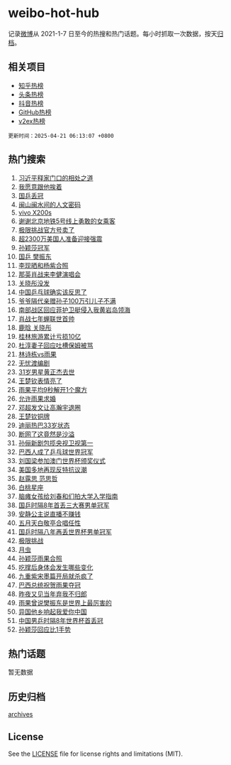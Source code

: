 # weibo-hot-hub

记录[微博](https://www.weibo.com)从 2021-1-7 日至今的热搜和热门话题。每小时抓取一次数据，按天[归档](archives)。

## 相关项目

- [知乎热榜](https://github.com/lonnyzhang423/zhihu-hot-hub)
- [头条热榜](https://github.com/lonnyzhang423/toutiao-hot-hub)
- [抖音热榜](https://github.com/lonnyzhang423/douyin-hot-hub)
- [GitHub热榜](https://github.com/lonnyzhang423/github-hot-hub)
- [v2ex热榜](https://github.com/lonnyzhang423/v2ex-hot-hub)


`更新时间：2025-04-21 06:13:07 +0800`

## 热门搜索

1. [习近平释家门口的相处之道](https://m.weibo.cn/search?containerid=100103type%3D1%26t%3D10%26q%3D%23%E4%B9%A0%E8%BF%91%E5%B9%B3%E9%87%8A%E5%AE%B6%E9%97%A8%E5%8F%A3%E7%9A%84%E7%9B%B8%E5%A4%84%E4%B9%8B%E9%81%93%23&stream_entry_id=51&isnewpage=1&extparam=seat%3D1%26c_type%3D51%26q%3D%2523%25E4%25B9%25A0%25E8%25BF%2591%25E5%25B9%25B3%25E9%2587%258A%25E5%25AE%25B6%25E9%2597%25A8%25E5%258F%25A3%25E7%259A%2584%25E7%259B%25B8%25E5%25A4%2584%25E4%25B9%258B%25E9%2581%2593%2523%26pos%3D0%26cate%3D10103%26dgr%3D0%26filter_type%3Drealtimehot%26stream_entry_id%3D51%26display_time%3D1745187185%26pre_seqid%3D17451871858900366468811)
1. [我愿意跟他挨着](https://m.weibo.cn/search?containerid=100103type%3D1%26t%3D10%26q%3D%23%E6%88%91%E6%84%BF%E6%84%8F%E8%B7%9F%E4%BB%96%E6%8C%A8%E7%9D%80%23&stream_entry_id=31&isnewpage=1&extparam=seat%3D1%26c_type%3D31%26q%3D%2523%25E6%2588%2591%25E6%2584%25BF%25E6%2584%258F%25E8%25B7%259F%25E4%25BB%2596%25E6%258C%25A8%25E7%259D%2580%2523%26pos%3D0%26cate%3D5001%26realpos%3D1%26stream_entry_id%3D31%26flag%3D2%26band_rank%3D1%26lcate%3D5001%26filter_type%3Drealtimehot%26dgr%3D0%26display_time%3D1745187185%26pre_seqid%3D17451871858900366468811)
1. [国乒丢冠](https://m.weibo.cn/search?containerid=100103type%3D1%26t%3D10%26q%3D%E5%9B%BD%E4%B9%92%E4%B8%A2%E5%86%A0&stream_entry_id=31&isnewpage=1&extparam=seat%3D1%26c_type%3D31%26q%3D%25E5%259B%25BD%25E4%25B9%2592%25E4%25B8%25A2%25E5%2586%25A0%26pos%3D1%26cate%3D5001%26realpos%3D2%26stream_entry_id%3D31%26flag%3D2%26band_rank%3D2%26lcate%3D5001%26filter_type%3Drealtimehot%26dgr%3D0%26display_time%3D1745187185%26pre_seqid%3D17451871858900366468811)
1. [闽山闽水间的人文密码](https://m.weibo.cn/search?containerid=100103type%3D1%26t%3D10%26q%3D%23%E9%97%BD%E5%B1%B1%E9%97%BD%E6%B0%B4%E9%97%B4%E7%9A%84%E4%BA%BA%E6%96%87%E5%AF%86%E7%A0%81%23&stream_entry_id=31&isnewpage=1&extparam=seat%3D1%26c_type%3D31%26q%3D%2523%25E9%2597%25BD%25E5%25B1%25B1%25E9%2597%25BD%25E6%25B0%25B4%25E9%2597%25B4%25E7%259A%2584%25E4%25BA%25BA%25E6%2596%2587%25E5%25AF%2586%25E7%25A0%2581%2523%26pos%3D2%26cate%3D5001%26realpos%3D3%26stream_entry_id%3D31%26flag%3D0%26band_rank%3D3%26lcate%3D5001%26filter_type%3Drealtimehot%26dgr%3D0%26display_time%3D1745187185%26pre_seqid%3D17451871858900366468811)
1. [vivo X200s](https://m.weibo.cn/search?containerid=100103type%3D1%26t%3D10%26q%3D%23vivo+X200s%23&stream_entry_id=31&isnewpage=1&extparam=seat%3D1%26c_type%3D31%26q%3D%2523vivo%2520X200s%2523%26pos%3D3%26cate%3D5001%26adid%3D283469%26topic_ad%3D1%26dgr%3D0%26band_rank%3D4%26lcate%3D5001%26stream_entry_id%3D31%26filter_type%3Drealtimehot%26is_ad_pos%3D1%26display_time%3D1745187185%26pre_seqid%3D17451871858900366468811)
1. [谢谢北京地铁5号线上勇敢的女乘客](https://m.weibo.cn/search?containerid=100103type%3D1%26t%3D10%26q%3D%23%E8%B0%A2%E8%B0%A2%E5%8C%97%E4%BA%AC%E5%9C%B0%E9%93%815%E5%8F%B7%E7%BA%BF%E4%B8%8A%E5%8B%87%E6%95%A2%E7%9A%84%E5%A5%B3%E4%B9%98%E5%AE%A2%23&stream_entry_id=31&isnewpage=1&extparam=seat%3D1%26c_type%3D31%26q%3D%2523%25E8%25B0%25A2%25E8%25B0%25A2%25E5%258C%2597%25E4%25BA%25AC%25E5%259C%25B0%25E9%2593%25815%25E5%258F%25B7%25E7%25BA%25BF%25E4%25B8%258A%25E5%258B%2587%25E6%2595%25A2%25E7%259A%2584%25E5%25A5%25B3%25E4%25B9%2598%25E5%25AE%25A2%2523%26pos%3D4%26cate%3D5001%26realpos%3D4%26stream_entry_id%3D31%26flag%3D32768%26band_rank%3D4%26lcate%3D5001%26filter_type%3Drealtimehot%26dgr%3D0%26display_time%3D1745187185%26pre_seqid%3D17451871858900366468811)
1. [极限挑战官方号卖了](https://m.weibo.cn/search?containerid=100103type%3D1%26t%3D10%26q%3D%23%E6%9E%81%E9%99%90%E6%8C%91%E6%88%98%E5%AE%98%E6%96%B9%E5%8F%B7%E5%8D%96%E4%BA%86%23&stream_entry_id=31&isnewpage=1&extparam=seat%3D1%26c_type%3D31%26q%3D%2523%25E6%259E%2581%25E9%2599%2590%25E6%258C%2591%25E6%2588%2598%25E5%25AE%2598%25E6%2596%25B9%25E5%258F%25B7%25E5%258D%2596%25E4%25BA%2586%2523%26pos%3D5%26cate%3D5001%26realpos%3D5%26stream_entry_id%3D31%26flag%3D2%26band_rank%3D5%26lcate%3D5001%26filter_type%3Drealtimehot%26dgr%3D0%26display_time%3D1745187185%26pre_seqid%3D17451871858900366468811)
1. [超2300万美国人准备迎接强震](https://m.weibo.cn/search?containerid=100103type%3D1%26t%3D10%26q%3D%23%E8%B6%852300%E4%B8%87%E7%BE%8E%E5%9B%BD%E4%BA%BA%E5%87%86%E5%A4%87%E8%BF%8E%E6%8E%A5%E5%BC%BA%E9%9C%87%23&stream_entry_id=31&isnewpage=1&extparam=seat%3D1%26c_type%3D31%26q%3D%2523%25E8%25B6%25852300%25E4%25B8%2587%25E7%25BE%258E%25E5%259B%25BD%25E4%25BA%25BA%25E5%2587%2586%25E5%25A4%2587%25E8%25BF%258E%25E6%258E%25A5%25E5%25BC%25BA%25E9%259C%2587%2523%26pos%3D6%26cate%3D5001%26realpos%3D6%26stream_entry_id%3D31%26flag%3D0%26band_rank%3D6%26lcate%3D5001%26filter_type%3Drealtimehot%26dgr%3D0%26display_time%3D1745187185%26pre_seqid%3D17451871858900366468811)
1. [孙颖莎冠军](https://m.weibo.cn/search?containerid=100103type%3D1%26t%3D10%26q%3D%23%E5%AD%99%E9%A2%96%E8%8E%8E%E5%86%A0%E5%86%9B%23&stream_entry_id=31&isnewpage=1&extparam=seat%3D1%26c_type%3D31%26q%3D%2523%25E5%25AD%2599%25E9%25A2%2596%25E8%258E%258E%25E5%2586%25A0%25E5%2586%259B%2523%26pos%3D7%26cate%3D5001%26realpos%3D7%26stream_entry_id%3D31%26flag%3D16%26band_rank%3D7%26lcate%3D5001%26filter_type%3Drealtimehot%26dgr%3D0%26display_time%3D1745187185%26pre_seqid%3D17451871858900366468811)
1. [国乒 樊振东](https://m.weibo.cn/search?containerid=100103type%3D1%26t%3D10%26q%3D%E5%9B%BD%E4%B9%92+%E6%A8%8A%E6%8C%AF%E4%B8%9C&stream_entry_id=31&isnewpage=1&extparam=seat%3D1%26c_type%3D31%26q%3D%25E5%259B%25BD%25E4%25B9%2592%2520%25E6%25A8%258A%25E6%258C%25AF%25E4%25B8%259C%26pos%3D8%26cate%3D5001%26realpos%3D8%26stream_entry_id%3D31%26flag%3D0%26band_rank%3D8%26lcate%3D5001%26filter_type%3Drealtimehot%26dgr%3D0%26display_time%3D1745187185%26pre_seqid%3D17451871858900366468811)
1. [李现晒和杨紫合照](https://m.weibo.cn/search?containerid=100103type%3D1%26t%3D10%26q%3D%23%E6%9D%8E%E7%8E%B0%E6%99%92%E5%92%8C%E6%9D%A8%E7%B4%AB%E5%90%88%E7%85%A7%23&stream_entry_id=31&isnewpage=1&extparam=seat%3D1%26c_type%3D31%26q%3D%2523%25E6%259D%258E%25E7%258E%25B0%25E6%2599%2592%25E5%2592%258C%25E6%259D%25A8%25E7%25B4%25AB%25E5%2590%2588%25E7%2585%25A7%2523%26pos%3D9%26cate%3D5001%26realpos%3D9%26stream_entry_id%3D31%26flag%3D0%26band_rank%3D9%26lcate%3D5001%26filter_type%3Drealtimehot%26dgr%3D0%26display_time%3D1745187185%26pre_seqid%3D17451871858900366468811)
1. [那英肖战来李健演唱会](https://m.weibo.cn/search?containerid=100103type%3D1%26t%3D10%26q%3D%23%E9%82%A3%E8%8B%B1%E8%82%96%E6%88%98%E6%9D%A5%E6%9D%8E%E5%81%A5%E6%BC%94%E5%94%B1%E4%BC%9A%23&stream_entry_id=31&isnewpage=1&extparam=seat%3D1%26c_type%3D31%26q%3D%2523%25E9%2582%25A3%25E8%258B%25B1%25E8%2582%2596%25E6%2588%2598%25E6%259D%25A5%25E6%259D%258E%25E5%2581%25A5%25E6%25BC%2594%25E5%2594%25B1%25E4%25BC%259A%2523%26pos%3D10%26cate%3D5001%26realpos%3D10%26stream_entry_id%3D31%26flag%3D16%26band_rank%3D10%26lcate%3D5001%26filter_type%3Drealtimehot%26dgr%3D0%26display_time%3D1745187185%26pre_seqid%3D17451871858900366468811)
1. [关晓彤没发](https://m.weibo.cn/search?containerid=100103type%3D1%26t%3D10%26q%3D%E5%85%B3%E6%99%93%E5%BD%A4%E6%B2%A1%E5%8F%91&stream_entry_id=31&isnewpage=1&extparam=seat%3D1%26c_type%3D31%26q%3D%25E5%2585%25B3%25E6%2599%2593%25E5%25BD%25A4%25E6%25B2%25A1%25E5%258F%2591%26pos%3D11%26cate%3D5001%26realpos%3D11%26stream_entry_id%3D31%26flag%3D2%26band_rank%3D11%26lcate%3D5001%26filter_type%3Drealtimehot%26dgr%3D0%26display_time%3D1745187185%26pre_seqid%3D17451871858900366468811)
1. [中国乒乓球确实该反思了](https://m.weibo.cn/search?containerid=100103type%3D1%26t%3D10%26q%3D%23%E4%B8%AD%E5%9B%BD%E4%B9%92%E4%B9%93%E7%90%83%E7%A1%AE%E5%AE%9E%E8%AF%A5%E5%8F%8D%E6%80%9D%E4%BA%86%23&stream_entry_id=31&isnewpage=1&extparam=seat%3D1%26c_type%3D31%26q%3D%2523%25E4%25B8%25AD%25E5%259B%25BD%25E4%25B9%2592%25E4%25B9%2593%25E7%2590%2583%25E7%25A1%25AE%25E5%25AE%259E%25E8%25AF%25A5%25E5%258F%258D%25E6%2580%259D%25E4%25BA%2586%2523%26pos%3D12%26cate%3D5001%26realpos%3D12%26stream_entry_id%3D31%26flag%3D2%26band_rank%3D12%26lcate%3D5001%26filter_type%3Drealtimehot%26dgr%3D0%26display_time%3D1745187185%26pre_seqid%3D17451871858900366468811)
1. [爷爷隔代亲赠孙子100万引儿子不满](https://m.weibo.cn/search?containerid=100103type%3D1%26t%3D10%26q%3D%23%E7%88%B7%E7%88%B7%E9%9A%94%E4%BB%A3%E4%BA%B2%E8%B5%A0%E5%AD%99%E5%AD%90100%E4%B8%87%E5%BC%95%E5%84%BF%E5%AD%90%E4%B8%8D%E6%BB%A1%23&stream_entry_id=31&isnewpage=1&extparam=seat%3D1%26c_type%3D31%26q%3D%2523%25E7%2588%25B7%25E7%2588%25B7%25E9%259A%2594%25E4%25BB%25A3%25E4%25BA%25B2%25E8%25B5%25A0%25E5%25AD%2599%25E5%25AD%2590100%25E4%25B8%2587%25E5%25BC%2595%25E5%2584%25BF%25E5%25AD%2590%25E4%25B8%258D%25E6%25BB%25A1%2523%26pos%3D13%26cate%3D5001%26realpos%3D13%26stream_entry_id%3D31%26flag%3D2%26band_rank%3D13%26lcate%3D5001%26filter_type%3Drealtimehot%26dgr%3D0%26display_time%3D1745187185%26pre_seqid%3D17451871858900366468811)
1. [南部战区回应菲护卫艇侵入我黄岩岛领海](https://m.weibo.cn/search?containerid=100103type%3D1%26t%3D10%26q%3D%23%E5%8D%97%E9%83%A8%E6%88%98%E5%8C%BA%E5%9B%9E%E5%BA%94%E8%8F%B2%E6%8A%A4%E5%8D%AB%E8%89%87%E4%BE%B5%E5%85%A5%E6%88%91%E9%BB%84%E5%B2%A9%E5%B2%9B%E9%A2%86%E6%B5%B7%23&stream_entry_id=31&isnewpage=1&extparam=seat%3D1%26c_type%3D31%26q%3D%2523%25E5%258D%2597%25E9%2583%25A8%25E6%2588%2598%25E5%258C%25BA%25E5%259B%259E%25E5%25BA%2594%25E8%258F%25B2%25E6%258A%25A4%25E5%258D%25AB%25E8%2589%2587%25E4%25BE%25B5%25E5%2585%25A5%25E6%2588%2591%25E9%25BB%2584%25E5%25B2%25A9%25E5%25B2%259B%25E9%25A2%2586%25E6%25B5%25B7%2523%26pos%3D14%26cate%3D5001%26realpos%3D14%26stream_entry_id%3D31%26flag%3D0%26band_rank%3D14%26lcate%3D5001%26filter_type%3Drealtimehot%26dgr%3D0%26display_time%3D1745187185%26pre_seqid%3D17451871858900366468811)
1. [肖战七年蝉联世首帅](https://m.weibo.cn/search?containerid=100103type%3D1%26t%3D10%26q%3D%23%E8%82%96%E6%88%98%E4%B8%83%E5%B9%B4%E8%9D%89%E8%81%94%E4%B8%96%E9%A6%96%E5%B8%85%23&stream_entry_id=31&isnewpage=1&extparam=seat%3D1%26c_type%3D31%26q%3D%2523%25E8%2582%2596%25E6%2588%2598%25E4%25B8%2583%25E5%25B9%25B4%25E8%259D%2589%25E8%2581%2594%25E4%25B8%2596%25E9%25A6%2596%25E5%25B8%2585%2523%26pos%3D15%26cate%3D5001%26realpos%3D15%26stream_entry_id%3D31%26flag%3D0%26band_rank%3D15%26lcate%3D5001%26filter_type%3Drealtimehot%26dgr%3D0%26display_time%3D1745187185%26pre_seqid%3D17451871858900366468811)
1. [鹿晗 关晓彤](https://m.weibo.cn/search?containerid=100103type%3D1%26t%3D10%26q%3D%E9%B9%BF%E6%99%97+%E5%85%B3%E6%99%93%E5%BD%A4&stream_entry_id=31&isnewpage=1&extparam=seat%3D1%26c_type%3D31%26q%3D%25E9%25B9%25BF%25E6%2599%2597%2520%25E5%2585%25B3%25E6%2599%2593%25E5%25BD%25A4%26pos%3D16%26cate%3D5001%26realpos%3D16%26stream_entry_id%3D31%26flag%3D2%26band_rank%3D16%26lcate%3D5001%26filter_type%3Drealtimehot%26dgr%3D0%26display_time%3D1745187185%26pre_seqid%3D17451871858900366468811)
1. [桂林旅游累计亏损10亿](https://m.weibo.cn/search?containerid=100103type%3D1%26t%3D10%26q%3D%23%E6%A1%82%E6%9E%97%E6%97%85%E6%B8%B8%E7%B4%AF%E8%AE%A1%E4%BA%8F%E6%8D%9F10%E4%BA%BF%23&stream_entry_id=31&isnewpage=1&extparam=seat%3D1%26c_type%3D31%26q%3D%2523%25E6%25A1%2582%25E6%259E%2597%25E6%2597%2585%25E6%25B8%25B8%25E7%25B4%25AF%25E8%25AE%25A1%25E4%25BA%258F%25E6%258D%259F10%25E4%25BA%25BF%2523%26pos%3D17%26cate%3D5001%26realpos%3D17%26stream_entry_id%3D31%26flag%3D0%26band_rank%3D17%26lcate%3D5001%26filter_type%3Drealtimehot%26dgr%3D0%26display_time%3D1745187185%26pre_seqid%3D17451871858900366468811)
1. [杜淳妻子回应吐槽保姆被骂](https://m.weibo.cn/search?containerid=100103type%3D1%26t%3D10%26q%3D%23%E6%9D%9C%E6%B7%B3%E5%A6%BB%E5%AD%90%E5%9B%9E%E5%BA%94%E5%90%90%E6%A7%BD%E4%BF%9D%E5%A7%86%E8%A2%AB%E9%AA%82%23&stream_entry_id=31&isnewpage=1&extparam=seat%3D1%26c_type%3D31%26q%3D%2523%25E6%259D%259C%25E6%25B7%25B3%25E5%25A6%25BB%25E5%25AD%2590%25E5%259B%259E%25E5%25BA%2594%25E5%2590%2590%25E6%25A7%25BD%25E4%25BF%259D%25E5%25A7%2586%25E8%25A2%25AB%25E9%25AA%2582%2523%26pos%3D18%26cate%3D5001%26realpos%3D18%26stream_entry_id%3D31%26flag%3D0%26band_rank%3D18%26lcate%3D5001%26filter_type%3Drealtimehot%26dgr%3D0%26display_time%3D1745187185%26pre_seqid%3D17451871858900366468811)
1. [林诗栋vs雨果](https://m.weibo.cn/search?containerid=100103type%3D1%26t%3D10%26q%3D%23%E6%9E%97%E8%AF%97%E6%A0%8Bvs%E9%9B%A8%E6%9E%9C%23&stream_entry_id=31&isnewpage=1&extparam=seat%3D1%26c_type%3D31%26q%3D%2523%25E6%259E%2597%25E8%25AF%2597%25E6%25A0%258Bvs%25E9%259B%25A8%25E6%259E%259C%2523%26pos%3D19%26cate%3D5001%26realpos%3D19%26stream_entry_id%3D31%26flag%3D0%26band_rank%3D19%26lcate%3D5001%26filter_type%3Drealtimehot%26dgr%3D0%26display_time%3D1745187185%26pre_seqid%3D17451871858900366468811)
1. [无忧渡编剧](https://m.weibo.cn/search?containerid=100103type%3D1%26t%3D10%26q%3D%E6%97%A0%E5%BF%A7%E6%B8%A1%E7%BC%96%E5%89%A7&stream_entry_id=31&isnewpage=1&extparam=seat%3D1%26c_type%3D31%26q%3D%25E6%2597%25A0%25E5%25BF%25A7%25E6%25B8%25A1%25E7%25BC%2596%25E5%2589%25A7%26pos%3D20%26cate%3D5001%26realpos%3D20%26stream_entry_id%3D31%26flag%3D0%26band_rank%3D20%26lcate%3D5001%26filter_type%3Drealtimehot%26dgr%3D0%26display_time%3D1745187185%26pre_seqid%3D17451871858900366468811)
1. [31岁男星黄正杰去世](https://m.weibo.cn/search?containerid=100103type%3D1%26t%3D10%26q%3D%2331%E5%B2%81%E7%94%B7%E6%98%9F%E9%BB%84%E6%AD%A3%E6%9D%B0%E5%8E%BB%E4%B8%96%23&stream_entry_id=31&isnewpage=1&extparam=seat%3D1%26c_type%3D31%26q%3D%252331%25E5%25B2%2581%25E7%2594%25B7%25E6%2598%259F%25E9%25BB%2584%25E6%25AD%25A3%25E6%259D%25B0%25E5%258E%25BB%25E4%25B8%2596%2523%26pos%3D21%26cate%3D5001%26realpos%3D21%26stream_entry_id%3D31%26flag%3D2%26band_rank%3D21%26lcate%3D5001%26filter_type%3Drealtimehot%26dgr%3D0%26display_time%3D1745187185%26pre_seqid%3D17451871858900366468811)
1. [王楚钦表情亮了](https://m.weibo.cn/search?containerid=100103type%3D1%26t%3D10%26q%3D%23%E7%8E%8B%E6%A5%9A%E9%92%A6%E8%A1%A8%E6%83%85%E4%BA%AE%E4%BA%86%23&stream_entry_id=31&isnewpage=1&extparam=seat%3D1%26c_type%3D31%26q%3D%2523%25E7%258E%258B%25E6%25A5%259A%25E9%2592%25A6%25E8%25A1%25A8%25E6%2583%2585%25E4%25BA%25AE%25E4%25BA%2586%2523%26pos%3D22%26cate%3D5001%26realpos%3D22%26stream_entry_id%3D31%26flag%3D0%26band_rank%3D22%26lcate%3D5001%26filter_type%3Drealtimehot%26dgr%3D0%26display_time%3D1745187185%26pre_seqid%3D17451871858900366468811)
1. [雨果平均9秒解开1个魔方](https://m.weibo.cn/search?containerid=100103type%3D1%26t%3D10%26q%3D%23%E9%9B%A8%E6%9E%9C%E5%B9%B3%E5%9D%879%E7%A7%92%E8%A7%A3%E5%BC%801%E4%B8%AA%E9%AD%94%E6%96%B9%23&stream_entry_id=31&isnewpage=1&extparam=seat%3D1%26c_type%3D31%26q%3D%2523%25E9%259B%25A8%25E6%259E%259C%25E5%25B9%25B3%25E5%259D%25879%25E7%25A7%2592%25E8%25A7%25A3%25E5%25BC%25801%25E4%25B8%25AA%25E9%25AD%2594%25E6%2596%25B9%2523%26pos%3D23%26cate%3D5001%26realpos%3D23%26stream_entry_id%3D31%26flag%3D0%26band_rank%3D23%26lcate%3D5001%26filter_type%3Drealtimehot%26dgr%3D0%26display_time%3D1745187185%26pre_seqid%3D17451871858900366468811)
1. [允许雨果求婚](https://m.weibo.cn/search?containerid=100103type%3D1%26t%3D10%26q%3D%23%E5%85%81%E8%AE%B8%E9%9B%A8%E6%9E%9C%E6%B1%82%E5%A9%9A%23&stream_entry_id=31&isnewpage=1&extparam=seat%3D1%26c_type%3D31%26q%3D%2523%25E5%2585%2581%25E8%25AE%25B8%25E9%259B%25A8%25E6%259E%259C%25E6%25B1%2582%25E5%25A9%259A%2523%26pos%3D24%26cate%3D5001%26realpos%3D24%26stream_entry_id%3D31%26flag%3D0%26band_rank%3D24%26lcate%3D5001%26filter_type%3Drealtimehot%26dgr%3D0%26display_time%3D1745187185%26pre_seqid%3D17451871858900366468811)
1. [邓超发文让高瀚宇退圈](https://m.weibo.cn/search?containerid=100103type%3D1%26t%3D10%26q%3D%23%E9%82%93%E8%B6%85%E5%8F%91%E6%96%87%E8%AE%A9%E9%AB%98%E7%80%9A%E5%AE%87%E9%80%80%E5%9C%88%23&stream_entry_id=31&isnewpage=1&extparam=seat%3D1%26c_type%3D31%26q%3D%2523%25E9%2582%2593%25E8%25B6%2585%25E5%258F%2591%25E6%2596%2587%25E8%25AE%25A9%25E9%25AB%2598%25E7%2580%259A%25E5%25AE%2587%25E9%2580%2580%25E5%259C%2588%2523%26pos%3D25%26cate%3D5001%26realpos%3D25%26stream_entry_id%3D31%26flag%3D0%26band_rank%3D25%26lcate%3D5001%26filter_type%3Drealtimehot%26dgr%3D0%26display_time%3D1745187185%26pre_seqid%3D17451871858900366468811)
1. [王楚钦铜牌](https://m.weibo.cn/search?containerid=100103type%3D1%26t%3D10%26q%3D%E7%8E%8B%E6%A5%9A%E9%92%A6%E9%93%9C%E7%89%8C&stream_entry_id=31&isnewpage=1&extparam=seat%3D1%26c_type%3D31%26q%3D%25E7%258E%258B%25E6%25A5%259A%25E9%2592%25A6%25E9%2593%259C%25E7%2589%258C%26pos%3D26%26cate%3D5001%26realpos%3D26%26stream_entry_id%3D31%26flag%3D0%26band_rank%3D26%26lcate%3D5001%26filter_type%3Drealtimehot%26dgr%3D0%26display_time%3D1745187185%26pre_seqid%3D17451871858900366468811)
1. [迪丽热巴33岁状态](https://m.weibo.cn/search?containerid=100103type%3D1%26t%3D10%26q%3D%23%E8%BF%AA%E4%B8%BD%E7%83%AD%E5%B7%B433%E5%B2%81%E7%8A%B6%E6%80%81%23&stream_entry_id=31&isnewpage=1&extparam=seat%3D1%26c_type%3D31%26q%3D%2523%25E8%25BF%25AA%25E4%25B8%25BD%25E7%2583%25AD%25E5%25B7%25B433%25E5%25B2%2581%25E7%258A%25B6%25E6%2580%2581%2523%26pos%3D27%26cate%3D5001%26realpos%3D27%26stream_entry_id%3D31%26flag%3D0%26band_rank%3D27%26lcate%3D5001%26filter_type%3Drealtimehot%26dgr%3D0%26display_time%3D1745187185%26pre_seqid%3D17451871858900366468811)
1. [断网了这竟然是沙溢](https://m.weibo.cn/search?containerid=100103type%3D1%26t%3D10%26q%3D%E6%96%AD%E7%BD%91%E4%BA%86%E8%BF%99%E7%AB%9F%E7%84%B6%E6%98%AF%E6%B2%99%E6%BA%A2&stream_entry_id=31&isnewpage=1&extparam=seat%3D1%26c_type%3D31%26q%3D%25E6%2596%25AD%25E7%25BD%2591%25E4%25BA%2586%25E8%25BF%2599%25E7%25AB%259F%25E7%2584%25B6%25E6%2598%25AF%25E6%25B2%2599%25E6%25BA%25A2%26pos%3D28%26cate%3D5001%26realpos%3D28%26stream_entry_id%3D31%26flag%3D0%26band_rank%3D28%26lcate%3D5001%26filter_type%3Drealtimehot%26dgr%3D0%26display_time%3D1745187185%26pre_seqid%3D17451871858900366468811)
1. [孙俪新剧包揽央视卫视第一](https://m.weibo.cn/search?containerid=100103type%3D1%26t%3D10%26q%3D%E5%AD%99%E4%BF%AA%E6%96%B0%E5%89%A7%E5%8C%85%E6%8F%BD%E5%A4%AE%E8%A7%86%E5%8D%AB%E8%A7%86%E7%AC%AC%E4%B8%80&stream_entry_id=31&isnewpage=1&extparam=seat%3D1%26c_type%3D31%26q%3D%25E5%25AD%2599%25E4%25BF%25AA%25E6%2596%25B0%25E5%2589%25A7%25E5%258C%2585%25E6%258F%25BD%25E5%25A4%25AE%25E8%25A7%2586%25E5%258D%25AB%25E8%25A7%2586%25E7%25AC%25AC%25E4%25B8%2580%26pos%3D29%26cate%3D5001%26realpos%3D29%26stream_entry_id%3D31%26flag%3D1%26band_rank%3D29%26lcate%3D5001%26filter_type%3Drealtimehot%26dgr%3D0%26display_time%3D1745187185%26pre_seqid%3D17451871858900366468811)
1. [巴西人成了乒乓球世界冠军](https://m.weibo.cn/search?containerid=100103type%3D1%26t%3D10%26q%3D%23%E5%B7%B4%E8%A5%BF%E4%BA%BA%E6%88%90%E4%BA%86%E4%B9%92%E4%B9%93%E7%90%83%E4%B8%96%E7%95%8C%E5%86%A0%E5%86%9B%23&stream_entry_id=31&isnewpage=1&extparam=seat%3D1%26c_type%3D31%26q%3D%2523%25E5%25B7%25B4%25E8%25A5%25BF%25E4%25BA%25BA%25E6%2588%2590%25E4%25BA%2586%25E4%25B9%2592%25E4%25B9%2593%25E7%2590%2583%25E4%25B8%2596%25E7%2595%258C%25E5%2586%25A0%25E5%2586%259B%2523%26pos%3D30%26cate%3D5001%26realpos%3D30%26stream_entry_id%3D31%26flag%3D0%26band_rank%3D30%26lcate%3D5001%26filter_type%3Drealtimehot%26dgr%3D0%26display_time%3D1745187185%26pre_seqid%3D17451871858900366468811)
1. [刘国梁参加澳门世界杯颁奖仪式](https://m.weibo.cn/search?containerid=100103type%3D1%26t%3D10%26q%3D%E5%88%98%E5%9B%BD%E6%A2%81%E5%8F%82%E5%8A%A0%E6%BE%B3%E9%97%A8%E4%B8%96%E7%95%8C%E6%9D%AF%E9%A2%81%E5%A5%96%E4%BB%AA%E5%BC%8F&stream_entry_id=31&isnewpage=1&extparam=seat%3D1%26c_type%3D31%26q%3D%25E5%2588%2598%25E5%259B%25BD%25E6%25A2%2581%25E5%258F%2582%25E5%258A%25A0%25E6%25BE%25B3%25E9%2597%25A8%25E4%25B8%2596%25E7%2595%258C%25E6%259D%25AF%25E9%25A2%2581%25E5%25A5%2596%25E4%25BB%25AA%25E5%25BC%258F%26pos%3D31%26cate%3D5001%26realpos%3D31%26stream_entry_id%3D31%26flag%3D0%26band_rank%3D31%26lcate%3D5001%26filter_type%3Drealtimehot%26dgr%3D0%26display_time%3D1745187185%26pre_seqid%3D17451871858900366468811)
1. [美国多地再现反特抗议潮](https://m.weibo.cn/search?containerid=100103type%3D1%26t%3D10%26q%3D%23%E7%BE%8E%E5%9B%BD%E5%A4%9A%E5%9C%B0%E5%86%8D%E7%8E%B0%E5%8F%8D%E7%89%B9%E6%8A%97%E8%AE%AE%E6%BD%AE%23&stream_entry_id=31&isnewpage=1&extparam=seat%3D1%26c_type%3D31%26q%3D%2523%25E7%25BE%258E%25E5%259B%25BD%25E5%25A4%259A%25E5%259C%25B0%25E5%2586%258D%25E7%258E%25B0%25E5%258F%258D%25E7%2589%25B9%25E6%258A%2597%25E8%25AE%25AE%25E6%25BD%25AE%2523%26pos%3D32%26cate%3D5001%26realpos%3D32%26stream_entry_id%3D31%26flag%3D0%26band_rank%3D32%26lcate%3D5001%26filter_type%3Drealtimehot%26dgr%3D0%26display_time%3D1745187185%26pre_seqid%3D17451871858900366468811)
1. [赵露思 范思哲](https://m.weibo.cn/search?containerid=100103type%3D1%26t%3D10%26q%3D%E8%B5%B5%E9%9C%B2%E6%80%9D+%E8%8C%83%E6%80%9D%E5%93%B2&stream_entry_id=31&isnewpage=1&extparam=seat%3D1%26c_type%3D31%26q%3D%25E8%25B5%25B5%25E9%259C%25B2%25E6%2580%259D%2520%25E8%258C%2583%25E6%2580%259D%25E5%2593%25B2%26pos%3D33%26cate%3D5001%26realpos%3D33%26stream_entry_id%3D31%26flag%3D0%26band_rank%3D33%26lcate%3D5001%26filter_type%3Drealtimehot%26dgr%3D0%26display_time%3D1745187185%26pre_seqid%3D17451871858900366468811)
1. [白桃星座](https://m.weibo.cn/search?containerid=100103type%3D1%26t%3D10%26q%3D%23%E7%99%BD%E6%A1%83%E6%98%9F%E5%BA%A7%23&stream_entry_id=31&isnewpage=1&extparam=seat%3D1%26c_type%3D31%26q%3D%2523%25E7%2599%25BD%25E6%25A1%2583%25E6%2598%259F%25E5%25BA%25A7%2523%26pos%3D34%26cate%3D5001%26realpos%3D34%26stream_entry_id%3D31%26flag%3D0%26band_rank%3D34%26lcate%3D5001%26filter_type%3Drealtimehot%26dgr%3D0%26display_time%3D1745187185%26pre_seqid%3D17451871858900366468811)
1. [脑瘫女孩给刘春和们拍大学入学指南](https://m.weibo.cn/search?containerid=100103type%3D1%26t%3D10%26q%3D%23%E8%84%91%E7%98%AB%E5%A5%B3%E5%AD%A9%E7%BB%99%E5%88%98%E6%98%A5%E5%92%8C%E4%BB%AC%E6%8B%8D%E5%A4%A7%E5%AD%A6%E5%85%A5%E5%AD%A6%E6%8C%87%E5%8D%97%23&stream_entry_id=31&isnewpage=1&extparam=seat%3D1%26c_type%3D31%26q%3D%2523%25E8%2584%2591%25E7%2598%25AB%25E5%25A5%25B3%25E5%25AD%25A9%25E7%25BB%2599%25E5%2588%2598%25E6%2598%25A5%25E5%2592%258C%25E4%25BB%25AC%25E6%258B%258D%25E5%25A4%25A7%25E5%25AD%25A6%25E5%2585%25A5%25E5%25AD%25A6%25E6%258C%2587%25E5%258D%2597%2523%26pos%3D35%26cate%3D5001%26realpos%3D35%26stream_entry_id%3D31%26flag%3D32768%26band_rank%3D35%26lcate%3D5001%26filter_type%3Drealtimehot%26dgr%3D0%26display_time%3D1745187185%26pre_seqid%3D17451871858900366468811)
1. [国乒时隔8年首丢三大赛男单冠军](https://m.weibo.cn/search?containerid=100103type%3D1%26t%3D10%26q%3D%23%E5%9B%BD%E4%B9%92%E6%97%B6%E9%9A%948%E5%B9%B4%E9%A6%96%E4%B8%A2%E4%B8%89%E5%A4%A7%E8%B5%9B%E7%94%B7%E5%8D%95%E5%86%A0%E5%86%9B%23&stream_entry_id=31&isnewpage=1&extparam=seat%3D1%26c_type%3D31%26q%3D%2523%25E5%259B%25BD%25E4%25B9%2592%25E6%2597%25B6%25E9%259A%25948%25E5%25B9%25B4%25E9%25A6%2596%25E4%25B8%25A2%25E4%25B8%2589%25E5%25A4%25A7%25E8%25B5%259B%25E7%2594%25B7%25E5%258D%2595%25E5%2586%25A0%25E5%2586%259B%2523%26pos%3D36%26cate%3D5001%26realpos%3D36%26stream_entry_id%3D31%26flag%3D0%26band_rank%3D36%26lcate%3D5001%26filter_type%3Drealtimehot%26dgr%3D0%26display_time%3D1745187185%26pre_seqid%3D17451871858900366468811)
1. [安静公主说直播不赚钱](https://m.weibo.cn/search?containerid=100103type%3D1%26t%3D10%26q%3D%23%E5%AE%89%E9%9D%99%E5%85%AC%E4%B8%BB%E8%AF%B4%E7%9B%B4%E6%92%AD%E4%B8%8D%E8%B5%9A%E9%92%B1%23&stream_entry_id=31&isnewpage=1&extparam=seat%3D1%26c_type%3D31%26q%3D%2523%25E5%25AE%2589%25E9%259D%2599%25E5%2585%25AC%25E4%25B8%25BB%25E8%25AF%25B4%25E7%259B%25B4%25E6%2592%25AD%25E4%25B8%258D%25E8%25B5%259A%25E9%2592%25B1%2523%26pos%3D37%26cate%3D5001%26realpos%3D37%26stream_entry_id%3D31%26flag%3D0%26band_rank%3D37%26lcate%3D5001%26filter_type%3Drealtimehot%26dgr%3D0%26display_time%3D1745187185%26pre_seqid%3D17451871858900366468811)
1. [五月天白敬亭合唱任性](https://m.weibo.cn/search?containerid=100103type%3D1%26t%3D10%26q%3D%E4%BA%94%E6%9C%88%E5%A4%A9%E7%99%BD%E6%95%AC%E4%BA%AD%E5%90%88%E5%94%B1%E4%BB%BB%E6%80%A7&stream_entry_id=31&isnewpage=1&extparam=seat%3D1%26c_type%3D31%26q%3D%25E4%25BA%2594%25E6%259C%2588%25E5%25A4%25A9%25E7%2599%25BD%25E6%2595%25AC%25E4%25BA%25AD%25E5%2590%2588%25E5%2594%25B1%25E4%25BB%25BB%25E6%2580%25A7%26pos%3D38%26cate%3D5001%26realpos%3D38%26stream_entry_id%3D31%26flag%3D0%26band_rank%3D38%26lcate%3D5001%26filter_type%3Drealtimehot%26dgr%3D0%26display_time%3D1745187185%26pre_seqid%3D17451871858900366468811)
1. [国乒时隔八年再丢世界杯男单冠军](https://m.weibo.cn/search?containerid=100103type%3D1%26t%3D10%26q%3D%23%E5%9B%BD%E4%B9%92%E6%97%B6%E9%9A%94%E5%85%AB%E5%B9%B4%E5%86%8D%E4%B8%A2%E4%B8%96%E7%95%8C%E6%9D%AF%E7%94%B7%E5%8D%95%E5%86%A0%E5%86%9B%23&stream_entry_id=31&isnewpage=1&extparam=seat%3D1%26c_type%3D31%26q%3D%2523%25E5%259B%25BD%25E4%25B9%2592%25E6%2597%25B6%25E9%259A%2594%25E5%2585%25AB%25E5%25B9%25B4%25E5%2586%258D%25E4%25B8%25A2%25E4%25B8%2596%25E7%2595%258C%25E6%259D%25AF%25E7%2594%25B7%25E5%258D%2595%25E5%2586%25A0%25E5%2586%259B%2523%26pos%3D39%26cate%3D5001%26realpos%3D39%26stream_entry_id%3D31%26flag%3D0%26band_rank%3D39%26lcate%3D5001%26filter_type%3Drealtimehot%26dgr%3D0%26display_time%3D1745187185%26pre_seqid%3D17451871858900366468811)
1. [极限挑战](https://m.weibo.cn/search?containerid=100103type%3D1%26t%3D10%26q%3D%E6%9E%81%E9%99%90%E6%8C%91%E6%88%98&stream_entry_id=31&isnewpage=1&extparam=seat%3D1%26c_type%3D31%26q%3D%25E6%259E%2581%25E9%2599%2590%25E6%258C%2591%25E6%2588%2598%26pos%3D40%26cate%3D5001%26realpos%3D40%26stream_entry_id%3D31%26flag%3D0%26band_rank%3D40%26lcate%3D5001%26filter_type%3Drealtimehot%26dgr%3D0%26display_time%3D1745187185%26pre_seqid%3D17451871858900366468811)
1. [月虫](https://m.weibo.cn/search?containerid=100103type%3D1%26t%3D10%26q%3D%E6%9C%88%E8%99%AB&stream_entry_id=31&isnewpage=1&extparam=seat%3D1%26c_type%3D31%26q%3D%25E6%259C%2588%25E8%2599%25AB%26pos%3D41%26cate%3D5001%26realpos%3D41%26stream_entry_id%3D31%26flag%3D0%26band_rank%3D41%26lcate%3D5001%26filter_type%3Drealtimehot%26dgr%3D0%26display_time%3D1745187185%26pre_seqid%3D17451871858900366468811)
1. [孙颖莎雨果合照](https://m.weibo.cn/search?containerid=100103type%3D1%26t%3D10%26q%3D%23%E5%AD%99%E9%A2%96%E8%8E%8E%E9%9B%A8%E6%9E%9C%E5%90%88%E7%85%A7%23&stream_entry_id=31&isnewpage=1&extparam=seat%3D1%26c_type%3D31%26q%3D%2523%25E5%25AD%2599%25E9%25A2%2596%25E8%258E%258E%25E9%259B%25A8%25E6%259E%259C%25E5%2590%2588%25E7%2585%25A7%2523%26pos%3D42%26cate%3D5001%26realpos%3D42%26stream_entry_id%3D31%26flag%3D0%26band_rank%3D42%26lcate%3D5001%26filter_type%3Drealtimehot%26dgr%3D0%26display_time%3D1745187185%26pre_seqid%3D17451871858900366468811)
1. [吃撑后身体会发生哪些变化](https://m.weibo.cn/search?containerid=100103type%3D1%26t%3D10%26q%3D%23%E5%90%83%E6%92%91%E5%90%8E%E8%BA%AB%E4%BD%93%E4%BC%9A%E5%8F%91%E7%94%9F%E5%93%AA%E4%BA%9B%E5%8F%98%E5%8C%96%23&stream_entry_id=31&isnewpage=1&extparam=seat%3D1%26c_type%3D31%26q%3D%2523%25E5%2590%2583%25E6%2592%2591%25E5%2590%258E%25E8%25BA%25AB%25E4%25BD%2593%25E4%25BC%259A%25E5%258F%2591%25E7%2594%259F%25E5%2593%25AA%25E4%25BA%259B%25E5%258F%2598%25E5%258C%2596%2523%26pos%3D43%26cate%3D5001%26realpos%3D43%26stream_entry_id%3D31%26flag%3D0%26band_rank%3D43%26lcate%3D5001%26filter_type%3Drealtimehot%26dgr%3D0%26display_time%3D1745187185%26pre_seqid%3D17451871858900366468811)
1. [九重紫宋墨篇开局就杀疯了](https://m.weibo.cn/search?containerid=100103type%3D1%26t%3D10%26q%3D%E4%B9%9D%E9%87%8D%E7%B4%AB%E5%AE%8B%E5%A2%A8%E7%AF%87%E5%BC%80%E5%B1%80%E5%B0%B1%E6%9D%80%E7%96%AF%E4%BA%86&stream_entry_id=31&isnewpage=1&extparam=seat%3D1%26c_type%3D31%26q%3D%25E4%25B9%259D%25E9%2587%258D%25E7%25B4%25AB%25E5%25AE%258B%25E5%25A2%25A8%25E7%25AF%2587%25E5%25BC%2580%25E5%25B1%2580%25E5%25B0%25B1%25E6%259D%2580%25E7%2596%25AF%25E4%25BA%2586%26pos%3D44%26cate%3D5001%26realpos%3D44%26stream_entry_id%3D31%26flag%3D0%26band_rank%3D44%26lcate%3D5001%26filter_type%3Drealtimehot%26dgr%3D0%26display_time%3D1745187185%26pre_seqid%3D17451871858900366468811)
1. [巴西总统祝贺雨果夺冠](https://m.weibo.cn/search?containerid=100103type%3D1%26t%3D10%26q%3D%23%E5%B7%B4%E8%A5%BF%E6%80%BB%E7%BB%9F%E7%A5%9D%E8%B4%BA%E9%9B%A8%E6%9E%9C%E5%A4%BA%E5%86%A0%23&stream_entry_id=31&isnewpage=1&extparam=seat%3D1%26c_type%3D31%26q%3D%2523%25E5%25B7%25B4%25E8%25A5%25BF%25E6%2580%25BB%25E7%25BB%259F%25E7%25A5%259D%25E8%25B4%25BA%25E9%259B%25A8%25E6%259E%259C%25E5%25A4%25BA%25E5%2586%25A0%2523%26pos%3D45%26cate%3D5001%26realpos%3D45%26stream_entry_id%3D31%26flag%3D0%26band_rank%3D45%26lcate%3D5001%26filter_type%3Drealtimehot%26dgr%3D0%26display_time%3D1745187185%26pre_seqid%3D17451871858900366468811)
1. [昨夜又见当年弃我不归郎](https://m.weibo.cn/search?containerid=100103type%3D1%26t%3D10%26q%3D%E6%98%A8%E5%A4%9C%E5%8F%88%E8%A7%81%E5%BD%93%E5%B9%B4%E5%BC%83%E6%88%91%E4%B8%8D%E5%BD%92%E9%83%8E&stream_entry_id=31&isnewpage=1&extparam=seat%3D1%26c_type%3D31%26q%3D%25E6%2598%25A8%25E5%25A4%259C%25E5%258F%2588%25E8%25A7%2581%25E5%25BD%2593%25E5%25B9%25B4%25E5%25BC%2583%25E6%2588%2591%25E4%25B8%258D%25E5%25BD%2592%25E9%2583%258E%26pos%3D46%26cate%3D5001%26realpos%3D46%26stream_entry_id%3D31%26flag%3D0%26band_rank%3D46%26lcate%3D5001%26filter_type%3Drealtimehot%26dgr%3D0%26display_time%3D1745187185%26pre_seqid%3D17451871858900366468811)
1. [雨果曾说樊振东是世界上最厉害的](https://m.weibo.cn/search?containerid=100103type%3D1%26t%3D10%26q%3D%23%E9%9B%A8%E6%9E%9C%E6%9B%BE%E8%AF%B4%E6%A8%8A%E6%8C%AF%E4%B8%9C%E6%98%AF%E4%B8%96%E7%95%8C%E4%B8%8A%E6%9C%80%E5%8E%89%E5%AE%B3%E7%9A%84%23&stream_entry_id=31&isnewpage=1&extparam=seat%3D1%26c_type%3D31%26q%3D%2523%25E9%259B%25A8%25E6%259E%259C%25E6%259B%25BE%25E8%25AF%25B4%25E6%25A8%258A%25E6%258C%25AF%25E4%25B8%259C%25E6%2598%25AF%25E4%25B8%2596%25E7%2595%258C%25E4%25B8%258A%25E6%259C%2580%25E5%258E%2589%25E5%25AE%25B3%25E7%259A%2584%2523%26pos%3D47%26cate%3D5001%26realpos%3D47%26stream_entry_id%3D31%26flag%3D0%26band_rank%3D47%26lcate%3D5001%26filter_type%3Drealtimehot%26dgr%3D0%26display_time%3D1745187185%26pre_seqid%3D17451871858900366468811)
1. [异国他乡响起我爱你中国](https://m.weibo.cn/search?containerid=100103type%3D1%26t%3D10%26q%3D%23%E5%BC%82%E5%9B%BD%E4%BB%96%E4%B9%A1%E5%93%8D%E8%B5%B7%E6%88%91%E7%88%B1%E4%BD%A0%E4%B8%AD%E5%9B%BD%23&stream_entry_id=31&isnewpage=1&extparam=seat%3D1%26c_type%3D31%26q%3D%2523%25E5%25BC%2582%25E5%259B%25BD%25E4%25BB%2596%25E4%25B9%25A1%25E5%2593%258D%25E8%25B5%25B7%25E6%2588%2591%25E7%2588%25B1%25E4%25BD%25A0%25E4%25B8%25AD%25E5%259B%25BD%2523%26pos%3D48%26cate%3D5001%26realpos%3D48%26stream_entry_id%3D31%26flag%3D0%26band_rank%3D48%26lcate%3D5001%26filter_type%3Drealtimehot%26dgr%3D0%26display_time%3D1745187185%26pre_seqid%3D17451871858900366468811)
1. [中国男乒时隔8年世界杯首丢冠](https://m.weibo.cn/search?containerid=100103type%3D1%26t%3D10%26q%3D%23%E4%B8%AD%E5%9B%BD%E7%94%B7%E4%B9%92%E6%97%B6%E9%9A%948%E5%B9%B4%E4%B8%96%E7%95%8C%E6%9D%AF%E9%A6%96%E4%B8%A2%E5%86%A0%23&stream_entry_id=31&isnewpage=1&extparam=seat%3D1%26c_type%3D31%26q%3D%2523%25E4%25B8%25AD%25E5%259B%25BD%25E7%2594%25B7%25E4%25B9%2592%25E6%2597%25B6%25E9%259A%25948%25E5%25B9%25B4%25E4%25B8%2596%25E7%2595%258C%25E6%259D%25AF%25E9%25A6%2596%25E4%25B8%25A2%25E5%2586%25A0%2523%26pos%3D49%26cate%3D5001%26realpos%3D49%26stream_entry_id%3D31%26flag%3D0%26band_rank%3D49%26lcate%3D5001%26filter_type%3Drealtimehot%26dgr%3D0%26display_time%3D1745187185%26pre_seqid%3D17451871858900366468811)
1. [孙颖莎回应比1手势](https://m.weibo.cn/search?containerid=100103type%3D1%26t%3D10%26q%3D%23%E5%AD%99%E9%A2%96%E8%8E%8E%E5%9B%9E%E5%BA%94%E6%AF%941%E6%89%8B%E5%8A%BF%23&stream_entry_id=31&isnewpage=1&extparam=seat%3D1%26c_type%3D31%26q%3D%2523%25E5%25AD%2599%25E9%25A2%2596%25E8%258E%258E%25E5%259B%259E%25E5%25BA%2594%25E6%25AF%25941%25E6%2589%258B%25E5%258A%25BF%2523%26pos%3D50%26cate%3D5001%26realpos%3D50%26stream_entry_id%3D31%26flag%3D1%26band_rank%3D50%26lcate%3D5001%26filter_type%3Drealtimehot%26dgr%3D0%26display_time%3D1745187185%26pre_seqid%3D17451871858900366468811)

## 热门话题

暂无数据

## 历史归档

[archives](archives)

## License

See the [LICENSE](LICENSE) file for license rights and limitations (MIT).
